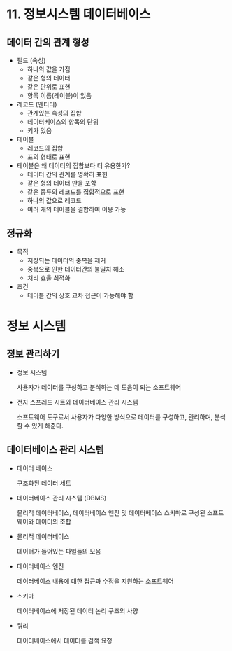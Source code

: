 # 11. 정보시스템 데이터베이스

## 데이터 간의 관계 형성

- 필드 (속성)
  - 하나의 값을 가짐
  - 같은 형의 데이터
  - 같은 단위로 표현
  - 항목 이름(레이블)이 있음
- 레코드 (엔티티)
  - 관계있는 속성의 집합
  - 데이터베이스의 항목의 단위
  - 키가 있음
- 테이블
  - 레코드의 집합
  - 표의 형태로 표현
- 테이블은 왜 데이터의 집합보다 더 유용한가?
  - 데이터 간의 관계를 명확히 표현
  - 같은 형의 데이터 만을 포함
  - 같은 종류의 레코드를 집합적으로 표현
  - 하나의 값으로 레코드
  - 여러 개의 테이블을 결합하여 이용 가능

## 정규화

- 목적
  - 저장되는 데이터의 중복을 제거
  - 중복으로 인한 데이터간의 불일치 해소
  - 처리 효율 최적화
- 조건
  - 테이블 간의 상호 교차 접근이 가능해야 함

# 정보 시스템

## 정보 관리하기

- 정보 시스템

  사용자가 데이터를 구성하고 분석하는 데 도움이 되는 소프트웨어

- 전자 스프레드 시트와 데이터베이스 관리 시스템

  소프트웨어 도구로서 사용자가 다양한 방식으로 데이터를 구성하고, 관리하며, 분석할 수 있게 해준다.

## 데이터베이스 관리 시스템

- 데이터 베이스

  구조화된 데이터 세트

- 데이터베이스 관리 시스템 (DBMS)

  물리적 데이터베이스, 데이터베이스 엔진 및 데이터베이스 스키마로 구성된 소프트웨어와 데이터의 조합

- 물리적 데이터베이스

  데이터가 들어있는 파일들의 모음

- 데이터베이스 엔진

  데이터베이스 내용에 대한 접근과 수정을 지원하는 소프트웨어

- 스키마

  데이터베이스에 저장된 데이터 논리 구조의 사양

- 쿼리

  데이터베이스에서 데이터를 검색 요청